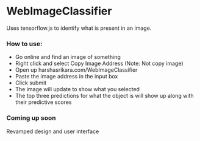 # WebImageClassifier

Uses tensorflow.js to identify what is present in an image. 

### How to use:
 - Go online and find an image of something
 - Right click and select Copy Image Address (Note: Not copy image)
 - Open up harshasrikara.com/WebImageClassifier
 - Paste the image address in the input box
 - Click submit
 - The image will update to show what you selected
 - The top three predictions for what the object is will show up along with their predictive scores
 
### Coming up soon

Revamped design and user interface
